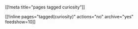 [[!meta title="pages tagged curiosity"]]

[[!inline pages="tagged(curiosity)" actions="no" archive="yes"
feedshow=10]]
